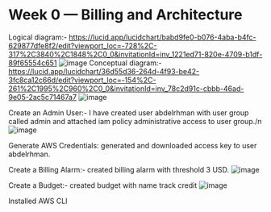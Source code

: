# Week 0 — Billing and Architecture
Logical diagram:-
https://lucid.app/lucidchart/babd9fe0-b076-4aba-b4fc-629877dfe8f2/edit?viewport_loc=-728%2C-317%2C3840%2C1848%2C0_0&invitationId=inv_1221ed71-820e-4709-b1df-89f65554c651
![image](https://user-images.githubusercontent.com/54307331/219879480-3658825e-49e3-4378-abb1-28ae49d41e9b.png)
Conceptual diagram:-
https://lucid.app/lucidchart/36d55d36-264d-4f93-be42-3fc8ca12c66d/edit?viewport_loc=-154%2C-261%2C1995%2C960%2C0_0&invitationId=inv_78c2d91c-cbbb-46ad-9e05-2ac5c71467a7
![image](https://user-images.githubusercontent.com/54307331/219879535-bf5150c3-fc32-4028-a472-6edec7fcc96f.png)

Create an Admin User:-
I have created user abdelrhman with user group called admin and attached iam policy administrative access to user group./n
![image](https://user-images.githubusercontent.com/54307331/219882963-78c7055f-44ed-49b0-bf5e-4f350bdb6248.png)

Generate AWS Credentials:
generated and downloaded access key to user abdelrhman.

Create a Billing Alarm:-
created billing alarm with threshold 3 USD.
![image](https://user-images.githubusercontent.com/54307331/219882119-459f3754-3865-4d69-ad67-f1d30f961f66.png)

Create a Budget:-
created budget with name track credit
![image](https://user-images.githubusercontent.com/54307331/219882166-cccc811d-1f26-4d9b-ad0c-4a8fe08aa5b9.png)

Installed AWS CLI

